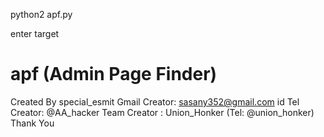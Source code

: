 python2 apf.py 

enter target

# apf (Admin Page Finder)
Created By special_esmit
Gmail Creator: sasany352@gmail.com
id Tel Creator: @AA_hacker
Team Creator : Union_Honker (Tel: @union_honker)
Thank You

